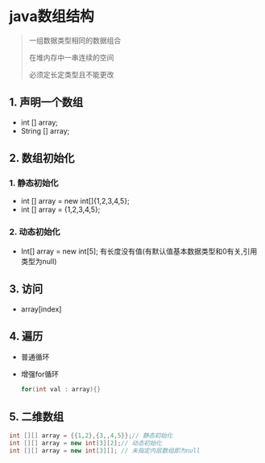 # java数组结构

> 一组数据类型相同的数据组合
>
> 在堆内存中一串连续的空间
>
> 必须定长定类型且不能更改

## 1. 声明一个数组

- int [] array;
- String [] array;

## 2. 数组初始化

### 1. 静态初始化

- int [] array = new int[]{1,2,3,4,5};
- int [] array = {1,2,3,4,5};

### 2. 动态初始化

- Int[] array = new int[5];  有长度没有值(有默认值基本数据类型和0有关,引用类型为null)

## 3. 访问

- array[index]

## 4. 遍历

- 普通循环

- 增强for循环

  ```java
  for(int val : array){}
  ```


## 5. 二维数组

```java
int [][] array = {{1,2},{3,,4,5}};// 静态初始化
int [][] array = new int[3][2];// 动态初始化
int [][] array = new int[3][]; // 未指定内层数组即为null

```

